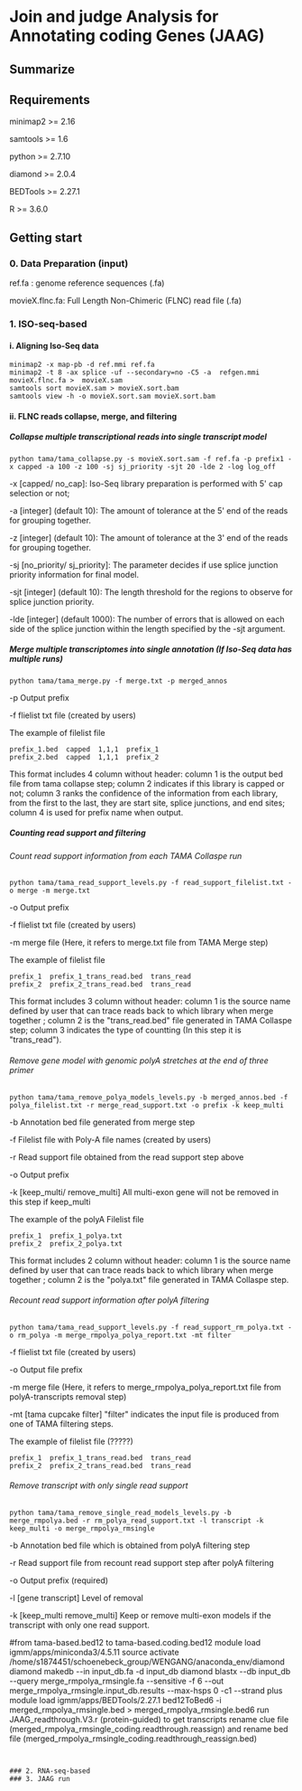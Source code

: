 # Join and judge Analysis for Annotating coding Genes (JAAG)
## Summarize
## Requirements
minimap2 >= 2.16

samtools >= 1.6

python >= 2.7.10

diamond >= 2.0.4

BEDTools >= 2.27.1

R >= 3.6.0
## Getting start
### 0. Data Preparation (input)
ref.fa : genome reference sequences (.fa)

movieX.flnc.fa: Full Length Non-Chimeric (FLNC) read file (.fa)

### 1. ISO-seq-based
#### i. Aligning Iso-Seq data
```
minimap2 -x map-pb -d ref.mmi ref.fa
minimap2 -t 8 -ax splice -uf --secondary=no -C5 -a  refgen.mmi movieX.flnc.fa >  movieX.sam
samtools sort movieX.sam > movieX.sort.bam
samtools view -h -o movieX.sort.sam movieX.sort.bam
```
#### ii. FLNC reads collapse, merge, and filtering
##### Collapse multiple transcriptional reads into single transcript model
```
python tama/tama_collapse.py -s movieX.sort.sam -f ref.fa -p prefix1 -x capped -a 100 -z 100 -sj sj_priority -sjt 20 -lde 2 -log log_off
```
-x [capped/ no_cap]: Iso-Seq library preparation is performed with 5' cap selection or not;

-a [integer] (default 10): The amount of tolerance at the 5' end of the reads for grouping together.

-z [integer] (default 10): The amount of tolerance at the 3' end of the reads for grouping together.

-sj [no_priority/ sj_priority]: The parameter decides if use splice junction priority information for final model.

-sjt [integer] (default 10): The length threshold for the regions to observe for splice junction priority.

-lde [integer] (default 1000): The number of errors that is allowed on each side of the splice junction within the length specified by the -sjt argument.

##### Merge multiple transcriptomes into single annotation (If Iso-Seq data has multiple runs)
```
python tama/tama_merge.py -f merge.txt -p merged_annos
```
-p Output prefix

-f flielist txt file (created by users)

The example of filelist file
```
prefix_1.bed  capped  1,1,1  prefix_1
prefix_2.bed  capped  1,1,1  prefix_2
```
This format includes 4 column without header: column 1 is the output bed file from tama collapse step; column 2 indicates if this library is capped or not; column 3 ranks the confidence of the information from each library, from the first to the last, they are start site, splice junctions, and end sites; column 4 is used for prefix name when output.

##### Counting read support and filtering
###### Count read support information from each TAMA Collaspe run
```
python tama/tama_read_support_levels.py -f read_support_filelist.txt -o merge -m merge.txt
```
-o Output prefix

-f flielist txt file (created by users)

-m merge file (Here, it refers to merge.txt file from TAMA Merge step)

The example of filelist file
```
prefix_1  prefix_1_trans_read.bed  trans_read
prefix_2  prefix_2_trans_read.bed  trans_read
```
This format includes 3 column without header: column 1 is the source name defined by user that can trace reads back to which library when merge together ; column 2 is the "trans_read.bed" file generated in TAMA Collaspe step; column 3 indicates the type of countting (In this step it is "trans_read"). 

###### Remove gene model with genomic polyA stretches at the end of three primer
```
python tama/tama_remove_polya_models_levels.py -b merged_annos.bed -f polya_filelist.txt -r merge_read_support.txt -o prefix -k keep_multi
```
-b Annotation bed file generated from merge step

-f Filelist file with Poly-A file names (created by users)

-r Read support file obtained from the read support step above

-o Output prefix

-k [keep_multi/ remove_multi] All multi-exon gene will not be removed in this step if keep_multi

The example of the polyA Filelist file
```
prefix_1  prefix_1_polya.txt
prefix_2  prefix_2_polya.txt
```
This format includes 2 column without header: column 1 is the source name defined by user that can trace reads back to which library when merge together ; column 2 is the "polya.txt" file generated in TAMA Collaspe step.

###### Recount read support information after polyA filtering
```
python tama/tama_read_support_levels.py -f read_support_rm_polya.txt -o rm_polya -m merge_rmpolya_polya_report.txt -mt filter
```
-f flielist txt file (created by users)

-o Output file prefix

-m merge file (Here, it refers to merge_rmpolya_polya_report.txt file from polyA-transcripts removal step)

-mt [tama cupcake filter] "filter" indicates the input file is produced from one of TAMA filtering steps.

The example of filelist file (?????)
```
prefix_1  prefix_1_trans_read.bed  trans_read
prefix_2  prefix_2_trans_read.bed  trans_read
```

###### Remove transcript with only single read support
```
python tama/tama_remove_single_read_models_levels.py -b merge_rmpolya.bed -r rm_polya_read_support.txt -l transcript -k keep_multi -o merge_rmpolya_rmsingle
```
-b Annotation bed file which is obtained from polyA filtering step

-r Read support file from recount read support step after polyA filtering

-o Output prefix (required)

-l [gene transcript] Level of removal

-k [keep_multi remove_multi] Keep or remove multi-exon models if the transcript with only one read support.


#from tama-based.bed12 to tama-based.coding.bed12
module load igmm/apps/miniconda3/4.5.11
source activate /home/s1874451/schoenebeck_group/WENGANG/anaconda_env/diamond
diamond makedb --in input_db.fa -d input_db
diamond blastx --db input_db --query merge_rmpolya_rmsingle.fa  --sensitive -f 6 --out merge_rmpolya_rmsingle.input_db.results --max-hsps 0 -c1 --strand plus
module load igmm/apps/BEDTools/2.27.1
bed12ToBed6 -i merged_rmpolya_rmsingle.bed > merged_rmpolya_rmsingle.bed6
run JAAG_readthrough.V3.r (protein-guided) to get transcripts rename clue file (merged_rmpolya_rmsingle_coding.readthrough.reassign) and rename bed file (merged_rmpolya_rmsingle_coding.readthrough_reassign.bed)
```


### 2. RNA-seq-based
### 3. JAAG run
